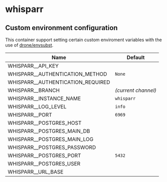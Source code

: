 # whisparr

## Custom environment configuration

This container support setting certain custom enviroment variables with the use of [drone/envsubst](https://github.com/drone/envsubst).

| Name                              | Default             |
|-----------------------------------|---------------------|
| WHISPARR__API_KEY                 |                     |
| WHISPARR__AUTHENTICATION_METHOD   | `None`              |
| WHISPARR__AUTHENTICATION_REQUIRED |                     |
| WHISPARR__BRANCH                  | _(current channel)_ |
| WHISPARR__INSTANCE_NAME           | `whisparr`          |
| WHISPARR__LOG_LEVEL               | `info`              |
| WHISPARR__PORT                    | `6969`              |
| WHISPARR__POSTGRES_HOST           |                     |
| WHISPARR__POSTGRES_MAIN_DB        |                     |
| WHISPARR__POSTGRES_MAIN_LOG       |                     |
| WHISPARR__POSTGRES_PASSWORD       |                     |
| WHISPARR__POSTGRES_PORT           | `5432`              |
| WHISPARR__POSTGRES_USER           |                     |
| WHISPARR__URL_BASE                |                     |
